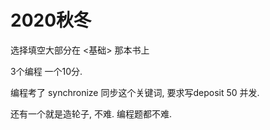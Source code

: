 # 2020秋冬



选择填空大部分在 <基础> 那本书上



3个编程 一个10分. 

编程考了 synchronize 同步这个关键词, 要求写deposit 50 并发.

还有一个就是造轮子, 不难.  编程题都不难.



